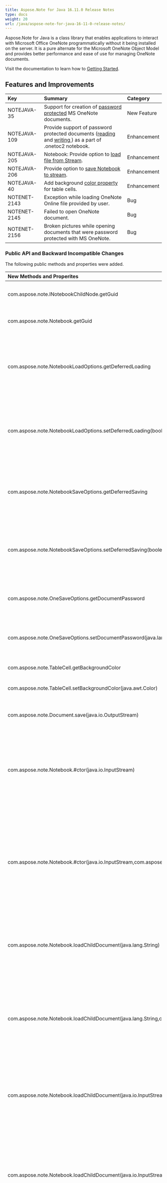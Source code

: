 ```yaml
---
title: Aspose.Note for Java 16.11.0 Release Notes
type: docs
weight: 20
url: /java/aspose-note-for-java-16-11-0-release-notes/
---
```


Aspose.Note for Java is a class library that enables applications to interact with Microsoft Office OneNote programmatically without it being installed on the server. It is a pure alternate for the Microsoft OneNote Object Model and provides better performance and ease of use for managing OneNote documents.

Visit the documentation to learn how to [Getting Started](http://www.aspose.com/docs/display/notejava/Getting+Started).
## **Features and Improvements**

|**Key**|**Summary**|**Category**|
| :- | :- | :- |
|NOTEJAVA-35 |Support for creation of [password protected](http://www.aspose.com/docs/display/notejava/Save+a+OneNote+Document#SaveaOneNoteDocument-CreatingPasswordProtectedOneNoteDocuments) MS OneNote documents. |New Feature |
|NOTEJAVA-109 |Provide support of password protected documents ([reading](http://www.aspose.com/docs/display/notejava/Working+with+OneNote+Notebook#WorkingwithOneNoteNotebook-LoadingPasswordProtectedDocumentsasapartof.onetoc2Notebook) and [writing ](http://www.aspose.com/docs/display/notejava/Working+with+OneNote+Notebook#WorkingwithOneNoteNotebook-SupportofPasswordProtectedDocumentsWritingasPartof.onetoc2Notebook)) as a part of .onetoc2 notebook. |Enhancement |
|NOTEJAVA-205 |Notebook: Provide option to [load file from Stream](http://www.aspose.com/docs/display/notejava/Working+with+OneNote+Notebook#WorkingwithOneNoteNotebook-LoadingNotebookFilefromStream). |Enhancement |
|NOTEJAVA-206 |Provide option to [save Notebook to stream](http://www.aspose.com/docs/display/notejava/Working+with+OneNote+Notebook#WorkingwithOneNoteNotebook-SavingNotebooktoStream). |Enhancement |
|NOTEJAVA-40 |Add background [color property](http://www.aspose.com/docs/display/notejava/Working+with+Tables#WorkingwithTables-SettingCellBackgroundColor) for table cells. |Enhancement |
|NOTENET-2143 |Exception while loading OneNote Online file provided by user. |Bug |
|NOTENET-2145 |Failed to open OneNote document. |Bug |
|NOTENET-2156 |Broken pictures while opening documents that were password protected with MS OneNote. |Bug |
### **Public API and Backward Incompatible Changes**
The following public methods and properties were added.

|**New Methods and Properites** |**Description** |
| :- | :- |
|com.aspose.note.INotebookChildNode.getGuid  |Gets the object's globally unique id.  |
|com.aspose.note.Notebook.getGuid  |Gets the object's globally unique id.  |
|com.aspose.note.NotebookLoadOptions.getDeferredLoading  |Gets a value indicating whether children documents should be loaded explicitly later.  |
|com.aspose.note.NotebookLoadOptions.setDeferredLoading(boolean)  |Sets a value indicating whether children documents should be loaded explicitly later.  |
|com.aspose.note.NotebookSaveOptions.getDeferredSaving  |Gets a value indicating whether children documents should be saved explicitly.  |
|com.aspose.note.NotebookSaveOptions.setDeferredSaving(boolean)  |Sets a value indicating whether children documents should be saved explicitly.  |
|com.aspose.note.OneSaveOptions.getDocumentPassword  |Gets a password to encrypt the document content.  |
|com.aspose.note.OneSaveOptions.setDocumentPassword(java.lang.String)  |Sets a password to encrypt the document content.  |
|com.aspose.note.TableCell.getBackgroundColor  |Gets the background color.  |
|com.aspose.note.TableCell.setBackgroundColor(java.awt.Color)  |Sets the background color.  |
|com.aspose.note.Document.save(java.io.OutputStream)  |Saves the OneNote document to a stream.  |
|com.aspose.note.Notebook.#ctor(java.io.InputStream)  |Initializes a new instance of the Notebook class. Opens an existing OneNote notebook from a stream.  |
|com.aspose.note.Notebook.#ctor(java.io.InputStream,com.aspose.note.NotebookLoadOptions)  |Initializes a new instance of the Notebook class. Opens an existing OneNote notebook from a stream. Allows to specify additional loading options.  |
|com.aspose.note.Notebook.loadChildDocument(java.lang.String)  |Adds a child document node. Opens an existing OneNote document from a file.  |
|com.aspose.note.Notebook.loadChildDocument(java.lang.String,com.aspose.note.LoadOptions)  |Adds a child document node. Opens an existing OneNote document from a file. Allows to specify additional load options.  |
|com.aspose.note.Notebook.loadChildDocument(java.io.InputStream)  |Adds a child document node. Opens an existing OneNote document from a stream.  |
|com.aspose.note.Notebook.loadChildDocument(java.io.InputStream,com.aspose.note.LoadOptions)  |Adds a child document node. Opens an existing OneNote document from a stream. Allows to specify additional load options.  |
|com.aspose.note.Notebook.loadChildNotebook(java.lang.String)  |Adds a child notebook node. Opens an existing OneNote notebook from a file.  |
|Acom.aspose.note.Notebook.loadChildNotebook(java.lang.String,com.aspose.note.NotebookLoadOptions)  |Adds a child notebook node. Opens an existing OneNote notebook from a file. Allows to specify additional load options.  |
|com.aspose.note.Notebook.loadChildNotebook(java.io.InputStream)  |Adds a child notebook node. Opens an existing OneNote notebook from a stream.  |
|com.aspose.note.Notebook.loadChildNotebook(java.io.InputStream,com.aspose.note.NotebookLoadOptions)  |Adds a child notebook node. Opens an existing OneNote notebook from a stream. Allows to specify additional load options.  |
|com.aspose.note.Notebook.save(java.io.OutputStream)  |Saves the OneNote document to a stream.  |
|com.aspose.note.Notebook.save(java.io.OutputStream,int/**SaveFormat**/)  |Saves the OneNote document to a stream in the specified format.  |
|com.aspose.note.Notebook.save(java.io.OutputStream,com.aspose.note.NotebookSaveOptions)  |Saves the OneNote document to a file using the specified save options.  |
**Labels:**
